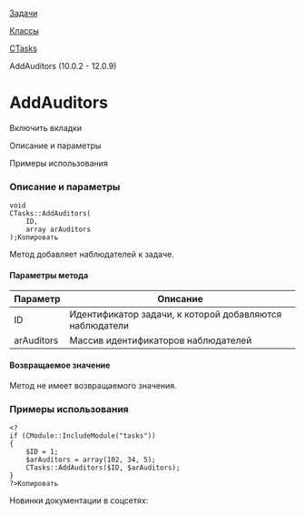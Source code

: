 [Задачи](/api_help/tasks/index.php)

[Классы](/api_help/tasks/classes/index.php)

[CTasks](/api_help/tasks/classes/ctasks/index.php)

AddAuditors (10.0.2 - 12.0.9)

AddAuditors
===========

Включить вкладки

Описание и параметры

Примеры использования

### Описание и параметры

```
void
CTasks::AddAuditors(
	ID,
	array arAuditors
);Копировать
```

Метод добавляет наблюдателей к задаче.

#### Параметры метода

| Параметр | Описание |
| --- | --- |
| ID | Идентификатор задачи, к которой добавляются наблюдатели |
| arAuditors | Массив идентификаторов наблюдателей |

#### Возвращаемое значение

Метод не имеет возвращаемого значения.

### Примеры использования

```
<?
if (CModule::IncludeModule("tasks"))
{
	$ID = 1;
	$arAuditors = array(102, 34, 5);
	CTasks::AddAuditors($ID, $arAuditors);
}
?>Копировать
```

Новинки документации в соцсетях: